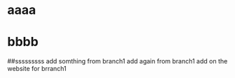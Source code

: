 # aaaa
# bbbb
##sssssssss
add somthing from branch1
add again from branch1
add on the website for brranch1
